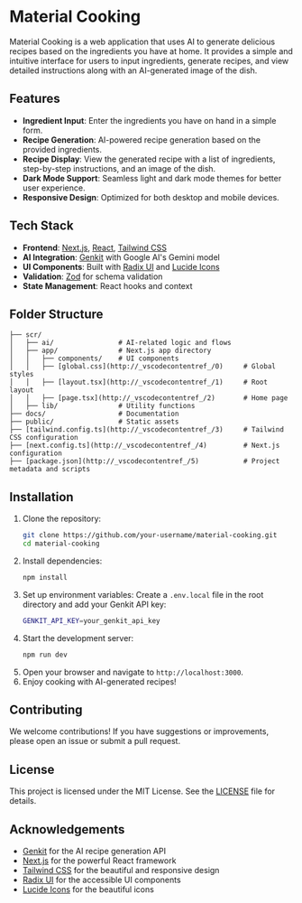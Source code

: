 # Material Cooking

Material Cooking is a web application that uses AI to generate delicious recipes based on the ingredients you have at home. It provides a simple and intuitive interface for users to input ingredients, generate recipes, and view detailed instructions along with an AI-generated image of the dish.

## Features

- **Ingredient Input**: Enter the ingredients you have on hand in a simple form.
- **Recipe Generation**: AI-powered recipe generation based on the provided ingredients.
- **Recipe Display**: View the generated recipe with a list of ingredients, step-by-step instructions, and an image of the dish.
- **Dark Mode Support**: Seamless light and dark mode themes for better user experience.
- **Responsive Design**: Optimized for both desktop and mobile devices.

## Tech Stack

- **Frontend**: [Next.js](https://nextjs.org/), [React](https://reactjs.org/), [Tailwind CSS](https://tailwindcss.com/)
- **AI Integration**: [Genkit](https://genkit.ai/) with Google AI's Gemini model
- **UI Components**: Built with [Radix UI](https://www.radix-ui.com/) and [Lucide Icons](https://lucide.dev/)
- **Validation**: [Zod](https://zod.dev/) for schema validation
- **State Management**: React hooks and context

## Folder Structure

``` Folder Structure
├── scr/
│   ├── ai/                # AI-related logic and flows
│   ├── app/               # Next.js app directory
│   │   ├── components/    # UI components
│   │   ├── [global.css](http://_vscodecontentref_/0)     # Global styles
│   │   ├── [layout.tsx](http://_vscodecontentref_/1)     # Root layout
│   │   ├── [page.tsx](http://_vscodecontentref_/2)       # Home page
│   ├── lib/               # Utility functions
├── docs/                  # Documentation
├── public/                # Static assets
├── [tailwind.config.ts](http://_vscodecontentref_/3)     # Tailwind CSS configuration
├── [next.config.ts](http://_vscodecontentref_/4)         # Next.js configuration
├── [package.json](http://_vscodecontentref_/5)           # Project metadata and scripts
```
## Installation

1. Clone the repository:
   ```bash
   git clone https://github.com/your-username/material-cooking.git
   cd material-cooking
    ```
2. Install dependencies:
   ```bash
   npm install
   ```
3. Set up environment variables:
   Create a `.env.local` file in the root directory and add your Genkit API key:
   ```bash
   GENKIT_API_KEY=your_genkit_api_key
   ```
4. Start the development server:
   ```bash
   npm run dev
   ```
5. Open your browser and navigate to `http://localhost:3000`.
6. Enjoy cooking with AI-generated recipes!
## Contributing
We welcome contributions! If you have suggestions or improvements, please open an issue or submit a pull request.
## License
This project is licensed under the MIT License. See the [LICENSE](LICENSE) file for details.
## Acknowledgements
- [Genkit](https://genkit.ai/) for the AI recipe generation API
- [Next.js](https://nextjs.org/) for the powerful React framework
- [Tailwind CSS](https://tailwindcss.com/) for the beautiful and responsive design
- [Radix UI](https://www.radix-ui.com/) for the accessible UI components
- [Lucide Icons](https://lucide.dev/) for the beautiful icons